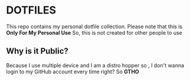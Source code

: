 # DOTFILES

This repo contains my personal dotfile collection.
Please note that this is **Only For My Personal Use**
So, this is not created for other people to use

## Why is it Public?

Because I use multiple device and I am a distro hopper so , I don't wanna login to my GitHub account every time right?
So **GTHO**
